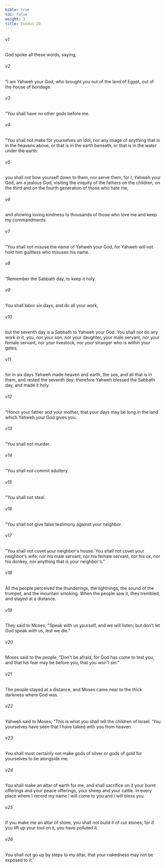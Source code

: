 ```yaml
---
bible: true
toc: false
weight: 3
title: Exodus 20
---
```



###### v1 
God spoke all these words, saying, 

###### v2 
"I am Yahweh your God, who brought you out of the land of Egypt, out of the house of bondage. 

###### v3 
"You shall have no other gods before me. 

###### v4 
"You shall not make for yourselves an idol, nor any image of anything that is in the heavens above, or that is in the earth beneath, or that is in the water under the earth: 

###### v5 
you shall not bow yourself down to them, nor serve them, for I, Yahweh your God, am a jealous God, visiting the iniquity of the fathers on the children, on the third and on the fourth generation of those who hate me, 

###### v6 
and showing loving kindness to thousands of those who love me and keep my commandments. 

###### v7 
"You shall not misuse the name of Yahweh your God, for Yahweh will not hold him guiltless who misuses his name. 

###### v8 
"Remember the Sabbath day, to keep it holy. 

###### v9 
You shall labor six days, and do all your work, 

###### v10 
but the seventh day is a Sabbath to Yahweh your God. You shall not do any work in it, you, nor your son, nor your daughter, your male servant, nor your female servant, nor your livestock, nor your stranger who is within your gates; 

###### v11 
for in six days Yahweh made heaven and earth, the sea, and all that is in them, and rested the seventh day; therefore Yahweh blessed the Sabbath day, and made it holy. 

###### v12 
"Honor your father and your mother, that your days may be long in the land which Yahweh your God gives you. 

###### v13 
"You shall not murder. 

###### v14 
"You shall not commit adultery. 

###### v15 
"You shall not steal. 

###### v16 
"You shall not give false testimony against your neighbor. 

###### v17 
"You shall not covet your neighbor's house. You shall not covet your neighbor's wife, nor his male servant, nor his female servant, nor his ox, nor his donkey, nor anything that is your neighbor's." 

###### v18 
All the people perceived the thunderings, the lightnings, the sound of the trumpet, and the mountain smoking. When the people saw it, they trembled, and stayed at a distance. 

###### v19 
They said to Moses, "Speak with us yourself, and we will listen; but don't let God speak with us, lest we die." 

###### v20 
Moses said to the people, "Don't be afraid, for God has come to test you, and that his fear may be before you, that you won't sin." 

###### v21 
The people stayed at a distance, and Moses came near to the thick darkness where God was. 

###### v22 
Yahweh said to Moses, "This is what you shall tell the children of Israel: 'You yourselves have seen that I have talked with you from heaven. 

###### v23 
You shall most certainly not make gods of silver or gods of gold for yourselves to be alongside me. 

###### v24 
You shall make an altar of earth for me, and shall sacrifice on it your burnt offerings and your peace offerings, your sheep and your cattle. In every place where I record my name I will come to you and I will bless you. 

###### v25 
If you make me an altar of stone, you shall not build it of cut stones; for if you lift up your tool on it, you have polluted it. 

###### v26 
You shall not go up by steps to my altar, that your nakedness may not be exposed to it.'


